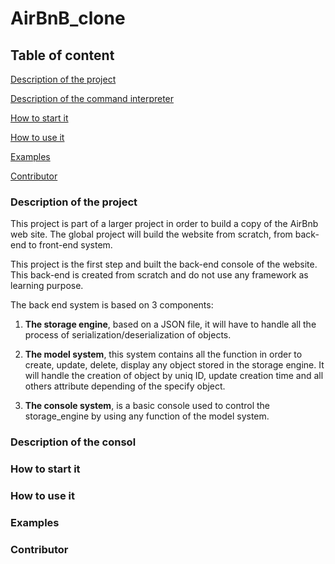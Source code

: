 # AirBnB_clone
## Table of content

[Description of the project](#Description-of-the-project)

[Description of the command interpreter](#Description-of-the-command-interpreter)

[How to start it](#How-to-start-it)

[How to use it](#How-to-use-it)

[Examples](#Example)

[Contributor](#Contributor)

### Description of the project

This project is part of a larger project in order to build a copy of the AirBnb web site. The global project will build the website from scratch, from back-end to front-end system. 

This project is the first step and built the back-end console of the website. This back-end is created from scratch and do not use any framework as learning purpose.

The back end system is based on 3 components:

1. **The storage engine**, based on a JSON file, it will have to handle all the process of serialization/deserialization of objects.

2. **The model system**, this system contains all the function in order to create, update, delete, display any object stored in the storage engine. 
It will handle the creation of object by uniq ID, update creation time and all others attribute depending of the specify object.

3. **The console system**, is a basic console used to control the storage_engine by using any function of the model system.

### Description of the consol

### How to start it

### How to use it

### Examples

### Contributor
